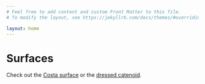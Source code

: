 ```yaml
---
# Feel free to add content and custom Front Matter to this file.
# To modify the layout, see https://jekyllrb.com/docs/themes/#overriding-theme-defaults

layout: home
---
```


<!-- This comment makes a whitespace on the page -->

# Surfaces

Check out the [Costa surface][costa] or the [dressed catenoid][dressed-catenoid].

<!-- or the [dressed catenoid][dressed-catenoid]. -->

[costa]: /surfaces/costa.html
[dressed-catenoid]: /surfaces/dressed-catenoid.html
